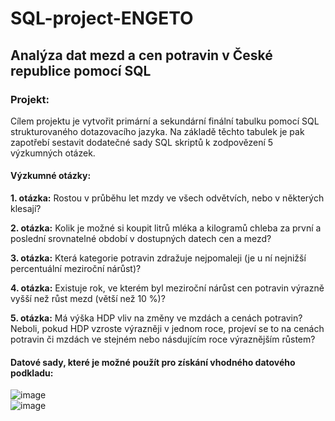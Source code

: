 # SQL-project-ENGETO

## Analýza dat mezd a cen potravin v České republice pomocí SQL

### Projekt:
Cílem projektu je vytvořit primární a sekundární finální tabulku pomocí SQL strukturovaného dotazovacího jazyka. Na základě těchto tabulek je pak zapotřebí sestavit dodatečné sady SQL skriptů k zodpovězení 5 výzkumných otázek. <br>

#### Výzkumné otázky: 
**1. otázka:** 
Rostou v průběhu let mzdy ve všech odvětvích, nebo v některých klesají? <br>

**2. otázka:**
Kolik je možné si koupit litrů mléka a kilogramů chleba za první a poslední srovnatelné období v dostupných datech cen a mezd? <br>

**3. otázka:**
Která kategorie potravin zdražuje nejpomaleji (je u ní nejnižší percentuální meziroční nárůst)?

**4. otázka:**
Existuje rok, ve kterém byl meziroční nárůst cen potravin výrazně vyšší než růst mezd (větší než 10 %)?

**5. otázka:**
Má výška HDP vliv na změny ve mzdách a cenách potravin? Neboli, pokud HDP vzroste výrazněji v jednom roce, projeví se to na cenách potravin či mzdách ve stejném nebo násdujícím roce výraznějším růstem?


#### Datové sady, které je možné použít pro získání vhodného datového podkladu:
![image](https://github.com/Ficaria1/SQL-project-engeto/assets/144990489/5e65d415-1355-4cf0-aa4d-687c8eedbb59) <br>
![image](https://github.com/Ficaria1/SQL-project-engeto/assets/144990489/b8844984-5d2a-449f-9cc2-bb6ff510f170)



